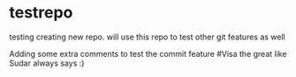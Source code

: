 # testrepo
testing creating new repo. will use this repo to test other git features as well

Adding some extra comments to test the commit feature
#Visa the great like Sudar always says :)
